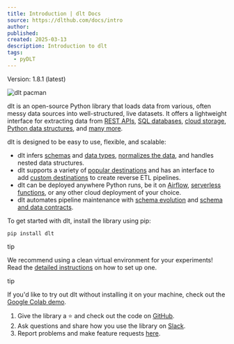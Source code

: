 ```yaml
---
title: Introduction | dlt Docs
source: https://dlthub.com/docs/intro
author: 
published: 
created: 2025-03-13
description: Introduction to dlt
tags:
  - pyDLT
---
```

Version: 1.8.1 (latest)

![dlt pacman](https://dlthub.com/docs/assets/images/dlt-pacman-b67f01290996fde3a5a12edbde2186bc.gif)

dlt is an open-source Python library that loads data from various, often messy data sources into well-structured, live datasets. It offers a lightweight interface for extracting data from [REST APIs](https://dlthub.com/docs/tutorial/rest-api), [SQL databases](https://dlthub.com/docs/tutorial/sql-database), [cloud storage](https://dlthub.com/docs/tutorial/filesystem), [Python data structures](https://dlthub.com/docs/tutorial/load-data-from-an-api), and [many more](https://dlthub.com/docs/dlt-ecosystem/verified-sources).

dlt is designed to be easy to use, flexible, and scalable:

- dlt infers [schemas](https://dlthub.com/docs/general-usage/schema) and [data types](https://dlthub.com/docs/general-usage/schema/#data-types), [normalizes the data](https://dlthub.com/docs/general-usage/schema/#data-normalizer), and handles nested data structures.
- dlt supports a variety of [popular destinations](https://dlthub.com/docs/dlt-ecosystem/destinations/) and has an interface to add [custom destinations](https://dlthub.com/docs/dlt-ecosystem/destinations/destination) to create reverse ETL pipelines.
- dlt can be deployed anywhere Python runs, be it on [Airflow](https://dlthub.com/docs/walkthroughs/deploy-a-pipeline/deploy-with-airflow-composer), [serverless functions](https://dlthub.com/docs/walkthroughs/deploy-a-pipeline/deploy-with-google-cloud-functions), or any other cloud deployment of your choice.
- dlt automates pipeline maintenance with [schema evolution](https://dlthub.com/docs/general-usage/schema-evolution) and [schema and data contracts](https://dlthub.com/docs/general-usage/schema-contracts).

To get started with dlt, install the library using pip:

```prism
pip install dlt
```

tip

We recommend using a clean virtual environment for your experiments! Read the [detailed instructions](https://dlthub.com/docs/reference/installation) on how to set up one.

tip

If you'd like to try out dlt without installing it on your machine, check out the [Google Colab demo](https://colab.research.google.com/drive/1NfSB1DpwbbHX9_t5vlalBTf13utwpMGx?usp=sharing).

1. Give the library a ⭐ and check out the code on [GitHub](https://github.com/dlt-hub/dlt).
2. Ask questions and share how you use the library on [Slack](https://dlthub.com/community).
3. Report problems and make feature requests [here](https://github.com/dlt-hub/dlt/issues/new/choose).